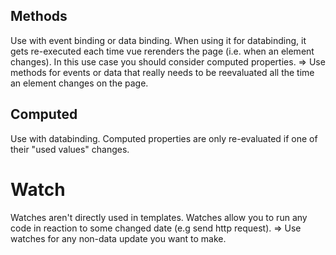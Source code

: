 ## Methods
Use with event binding or data binding.
When using it for databinding, it gets re-executed each time vue rerenders the page (i.e. when an element changes).
In this use case you should consider computed properties.
=> Use methods for events or data that really needs to be reevaluated all the time an element changes on the page.

## Computed
Use with databinding. Computed properties are only re-evaluated if one of their "used values" changes.

# Watch
Watches aren't directly used in templates. Watches allow you to run any code in reaction to some changed date (e.g send http request).
=> Use watches for any non-data update you want to make.